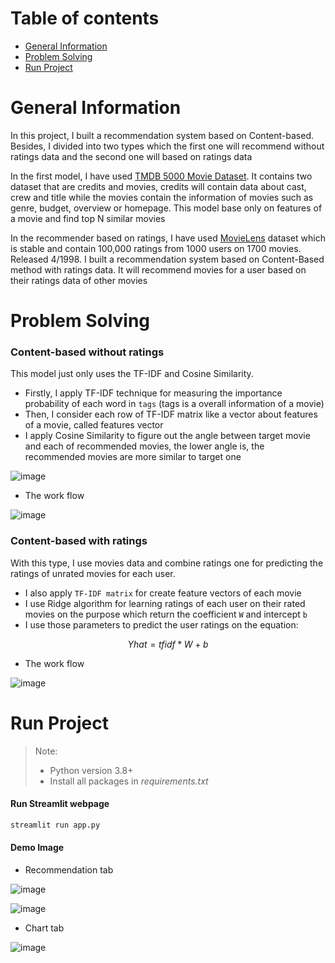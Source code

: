# Table of contents
* [General Information](#general-information)
* [Problem Solving](#problem-solving)
* [Run Project](#run-project)

# General Information

In this project, I built a recommendation system based on Content-based. Besides, I divided into two types which the first one will recommend without ratings data and the second one will based on ratings data

In the first model, I have used [TMDB 5000 Movie Dataset](https://www.kaggle.com/datasets/tmdb/tmdb-movie-metadata). It contains two dataset that are credits and movies, credits will contain data about cast, crew and title while the movies contain the information of movies such as genre, budget, overview or homepage. This model base only on features of a movie and find top N similar movies

In the recommender based on ratings, I have used [MovieLens](https://grouplens.org/datasets/movielens/) dataset which is stable and contain 100,000 ratings from 1000 users on 1700 movies. Released 4/1998. I built a recommendation system based on Content-Based method with ratings data. It will recommend movies for a user based on their ratings data of other movies

# Problem Solving

### Content-based without ratings

This model just only uses the TF-IDF and Cosine Similarity. 
* Firstly, I apply TF-IDF technique for measuring the importance probability of each word in `tags` (tags is a overall information of a movie)
* Then, I consider each row of TF-IDF matrix like a vector about features of a movie, called features vector
* I apply Cosine Similarity to figure out the angle between target movie and each of recommended movies, the lower angle is, the recommended movies are more similar to target one

![image](https://github.com/Narius2030/Recommendation-System/assets/94912102/8e791c80-7f1e-4e74-a5ce-f96a15df720c)

* The work flow

![image](https://github.com/Narius2030/Recommendation-System/assets/94912102/a6a0e9d6-3cbd-408e-9018-330be330c6a0)


### Content-based with ratings

With this type, I use movies data and combine ratings one for predicting the ratings of unrated movies for each user.
 * I also apply `TF-IDF matrix` for create feature vectors of each movie
 * I use Ridge algorithm for learning ratings of each user on their rated movies on the purpose which return the coefficient `W` and intercept `b`
 * I use those parameters to predict the user ratings on the equation:

$$
Yhat = tfidf * W + b
$$

 * The work flow

![image](https://github.com/Narius2030/Recommendation-System/assets/94912102/30d6e047-9c51-4248-9205-0d54b1b00cf3)


# Run Project

> Note: 
> * Python version 3.8+
> * Install all packages in *requirements.txt*

#### Run Streamlit webpage
```python
streamlit run app.py
```

#### Demo Image

* Recommendation tab

![image](https://github.com/Narius2030/Recommendation-System/assets/94912102/5fede4fd-2376-42a0-8b21-ffdd5b541e7d)

![image](https://github.com/Narius2030/Recommendation-System/assets/94912102/101c25d1-e3b7-46f1-a80e-decc2587eac9)

* Chart tab

![image](https://github.com/Narius2030/Recommendation-System/assets/94912102/689723eb-00c1-4288-af35-67b2bea86230)



